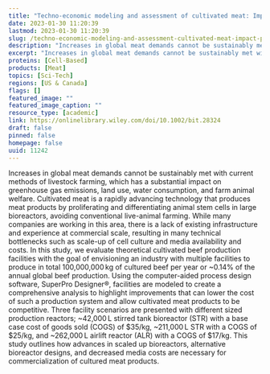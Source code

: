 ```yaml
---
title: "Techno-economic modeling and assessment of cultivated meat: Impact of production bioreactor scale"
date: 2023-01-30 11:20:39
lastmod: 2023-01-30 11:20:39
slug: /techno-economic-modeling-and-assessment-cultivated-meat-impact-production-bioreactor-scale
description: "Increases in global meat demands cannot be sustainably met with current methods of livestock farming, which has a substantial impact on greenhouse gas emissions, land use, water consumption, and farm animal welfare. Cultivated meat is a rapidly advancing technology that produces meat products by proliferating and differentiating animal stem cells in large bioreactors, avoiding conventional live-animal farming."
excerpt: "Increases in global meat demands cannot be sustainably met with current methods of livestock farming, which has a substantial impact on greenhouse gas emissions, land use, water consumption, and farm animal welfare. Cultivated meat is a rapidly advancing technology that produces meat products by proliferating and differentiating animal stem cells in large bioreactors, avoiding conventional live-animal farming."
proteins: [Cell-Based]
products: [Meat]
topics: [Sci-Tech]
regions: [US & Canada]
flags: []
featured_image: ""
featured_image_caption: ""
resource_type: [academic]
link: https://onlinelibrary.wiley.com/doi/10.1002/bit.28324
draft: false
pinned: false
homepage: false
uuid: 11242
---
```

Increases in global meat demands cannot be sustainably met with current
methods of livestock farming, which has a substantial impact on
greenhouse gas emissions, land use, water consumption, and farm animal
welfare. Cultivated meat is a rapidly advancing technology that produces
meat products by proliferating and differentiating animal stem cells in
large bioreactors, avoiding conventional live-animal farming. While many
companies are working in this area, there is a lack of existing
infrastructure and experience at commercial scale, resulting in many
technical bottlenecks such as scale-up of cell culture and media
availability and costs. In this study, we evaluate theoretical
cultivated beef production facilities with the goal of envisioning an
industry with multiple facilities to produce in total 100,000,000 kg of
cultured beef per year or \~0.14% of the annual global beef production.
Using the computer-aided process design software, SuperPro Designer®,
facilities are modeled to create a comprehensive analysis to highlight
improvements that can lower the cost of such a production system and
allow cultivated meat products to be competitive. Three facility
scenarios are presented with different sized production reactors;
\~42,000 L stirred tank bioreactor (STR) with a base case cost of goods
sold (COGS) of \$35/kg, \~211,000 L STR with a COGS of \$25/kg, and
\~262,000 L airlift reactor (ALR) with a COGS of \$17/kg. This study
outlines how advances in scaled up bioreactors, alternative bioreactor
designs, and decreased media costs are necessary for commercialization
of cultured meat products.
